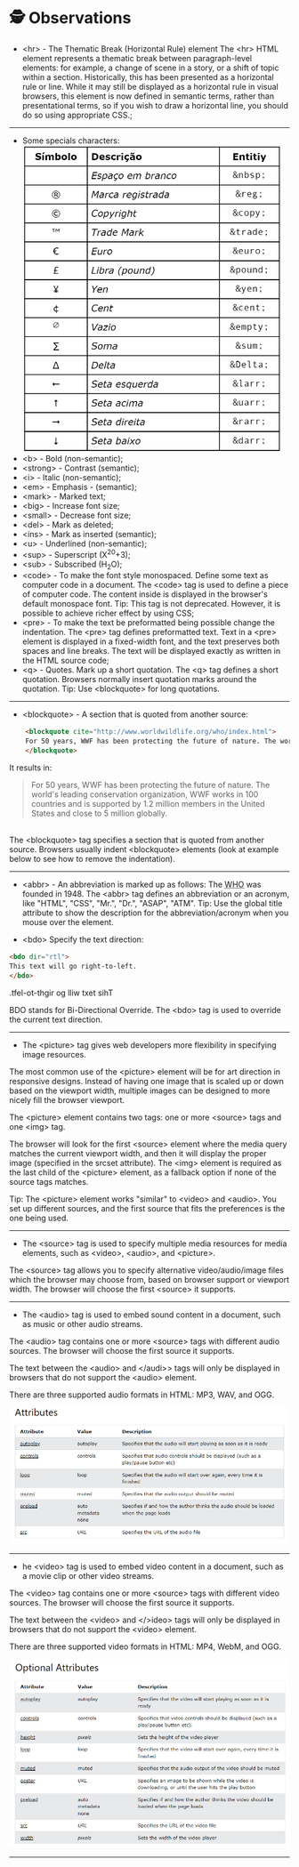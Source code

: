 # 🕵️ Observations
* &lt;hr&gt; - The Thematic Break (Horizontal Rule) element
The  &lt;hr&gt; HTML element represents a thematic break between paragraph-level elements: for example, a change of scene in a story, or a shift of topic within a section.
Historically, this has been presented as a horizontal rule or line. While it may still be displayed as a horizontal rule in visual browsers, this element is now defined in semantic terms, rather than presentational terms, so if you wish to draw a horizontal line, you should do so using appropriate CSS.;
<hr>

* Some specials characters:<br>
![Alt text](image.png)
* &lt;b&gt; - Bold (non-semantic);
* &lt;strong&gt; - Contrast (semantic);
* &lt;i&gt; - Italic (non-semantic);
* &lt;em&gt; - Emphasis - (semantic);
* &lt;mark&gt; - Marked text;
* &lt;big&gt; - Increase font size;
* &lt;small&gt; - Decrease font size;
* &lt;del&gt; - Mark as deleted;
* &lt;ins&gt; - Mark as inserted (semantic);
* &lt;u&gt; - Underlined (non-semantic);
* &lt;sup&gt; - Superscript (X<sup>20</sup>+3);
* &lt;sub&gt; - Subscribed (H<sub>2</sub>O);
* &lt;code&gt; - To make the font style monospaced. Define some text as computer code in a document. The &lt;code&gt; tag is used to define a piece of computer code. The content inside is displayed in the browser's default monospace font. Tip: This tag is not deprecated. However, it is possible to achieve richer effect by using CSS;
* &lt;pre&gt; - To make the text be preformatted being possible change the indentation. The &lt;pre&gt; tag defines preformatted text. Text in a &lt;pre&gt; element is displayed in a fixed-width font, and the text preserves both spaces and line breaks. The text will be displayed exactly as written in the HTML source code;
* &lt;q&gt; - Quotes. Mark up a short quotation. The &lt;q&gt; tag defines a short quotation. Browsers normally insert quotation marks around the quotation. Tip: Use &lt;blockquote&gt; for long quotations.

<hr>

* &lt;blockquote&gt; - A section that is quoted from another source:
```HTML
    <blockquote cite="http://www.worldwildlife.org/who/index.html">
    For 50 years, WWF has been protecting the future of nature. The world's leading conservation organization, WWF works in 100 countries and is supported by 1.2 million members in the United States and close to 5 million globally.
    </blockquote>
```
It results in:
<blockquote cite="http://www.worldwildlife.org/who/index.html">
  For 50 years, WWF has been protecting the future of nature. The world's leading conservation organization, WWF works in 100 countries and is supported by 1.2 million members in the United States and close to 5 million globally.
</blockquote>
<br>
The &lt;blockquote&gt; tag specifies a section that is quoted from another source. Browsers usually indent &lt;blockquote&gt; elements (look at example below to see how to remove the indentation).
<hr>

* &lt;abbr&gt; - An abbreviation is marked up as follows: The <abbr title="World Health Organization">WHO</abbr> was founded in 1948. The &lt;abbr&gt; tag defines an abbreviation or an acronym, like "HTML", "CSS", "Mr.", "Dr.", "ASAP", "ATM". Tip: Use the global title attribute to show the description for the abbreviation/acronym when you mouse over the element.

* &lt;bdo&gt; Specify the text direction:
```HTML
<bdo dir="rtl">
This text will go right-to-left.
</bdo>
```
<bdo dir="rtl">
This text will go right-to-left.
</bdo>

BDO stands for Bi-Directional Override. The &lt;bdo&gt; tag is used to override the current text direction.
<hr>

* The &lt;picture&gt; tag gives web developers more flexibility in specifying image resources.

The most common use of the &lt;picture&gt; element will be for art direction in responsive designs. Instead of having one image that is scaled up or down based on the viewport width, multiple images can be designed to more nicely fill the browser viewport.

The &lt;picture&gt; element contains two tags: one or more &lt;source&gt; tags and one &lt;img&gt; tag.

The browser will look for the first &lt;source&gt; element where the media query matches the current viewport width, and then it will display the proper image (specified in the srcset attribute). The &lt;img&gt; element is required as the last child of the &lt;picture&gt; element, as a fallback option if none of the source tags matches.

Tip: The &lt;picture&gt; element works "similar" to &lt;video&gt; and &lt;audio&gt;. You set up different sources, and the first source that fits the preferences is the one being used.
<hr>

* The &lt;source&gt; tag is used to specify multiple media resources for media elements, such as &lt;video&gt;, &lt;audio&gt;, and &lt;picture&gt;.

The &lt;source&gt; tag allows you to specify alternative video/audio/image files which the browser may choose from, based on browser support or viewport width. The browser will choose the first &lt;source&gt; it supports.
<hr>

* The &lt;audio&gt; tag is used to embed sound content in a document, such as music or other audio streams.

The &lt;audio&gt; tag contains one or more &lt;source&gt; tags with different audio sources. The browser will choose the first source it supports.

The text between the &lt;audio&gt; and &lt;/audi&gt;> tags will only be displayed in browsers that do not support the &lt;audio&gt; element.

There are three supported audio formats in HTML: MP3, WAV, and OGG.

![Alt text](image-1.png)
<hr>

* he &lt;video&gt; tag is used to embed video content in a document, such as a movie clip or other video streams.

The &lt;video&gt; tag contains one or more &lt;source&gt; tags with different video sources. The browser will choose the first source it supports.

The text between the &lt;video&gt; and &lt;/&gt;ideo> tags will only be displayed in browsers that do not support the &lt;video&gt; element.

There are three supported video formats in HTML: MP4, WebM, and OGG.

![Alt text](image-2.png)
<hr>
